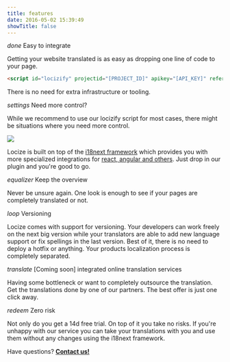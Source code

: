 ```yaml
---
title: features
date: 2016-05-02 15:39:49
showTitle: false
---
```


<p class="headline"><i class="material-icons">done</i> Easy to integrate</p>

Getting your website translated is as easy as dropping one line of code to your page.

```html
<script id="locizify" projectid="[PROJECT_ID]" apikey="[API_KEY]" referencelng="[LNG]" fallbacklng="[LNG]" src="/locizify.js" />
```

There is no need for extra infrastructure or tooling.

<p class="headline extra-margin"><i class="material-icons">settings</i> Need more control?</p>

While we recommend to use our locizify script for most cases, there might be situations where you need more control.

<div class="center">
<img src="/images/frameworks.png" />
</div>

Locize is built on top of the [i18next framework](http://i18next.com) which provides you with more specialized integrations for [react, angular and others](http://i18next.com/docs/ecosystem/#frameworks). Just drop in our plugin and you're good to go.

<p class="headline extra-margin"><i class="material-icons">equalizer</i> Keep the overview</p>

Never be unsure again. One look is enough to see if your pages are completely translated or not.

<p class="headline extra-margin"><i class="material-icons">loop</i> Versioning</p>

Locize comes with support for versioning. Your developers can work freely on the next big version while your translators are able to add new language support or fix spellings in the last version. Best of it, there is no need to deploy a hotfix or anything. Your products localization process is completely separated.

<p class="headline extra-margin"><i class="material-icons">translate</i> [Coming soon] integrated online translation services</p>

Having some bottleneck or want to completely outsource the translation. Get the translations done by one of our partners. The best offer is just one click away.

<p class="headline extra-margin"><i class="material-icons">redeem</i> Zero risk</p>

Not only do you get a 14d free trial. On top of it you take no risks. If you're unhappy with our service you can take your translations with you and use them without any changes using the i18next framework.


<div class="center">
<p class="callout">Have questions? <strong><a href="mailto:support@locize.com">Contact us!</a></strong></p>
</div>
